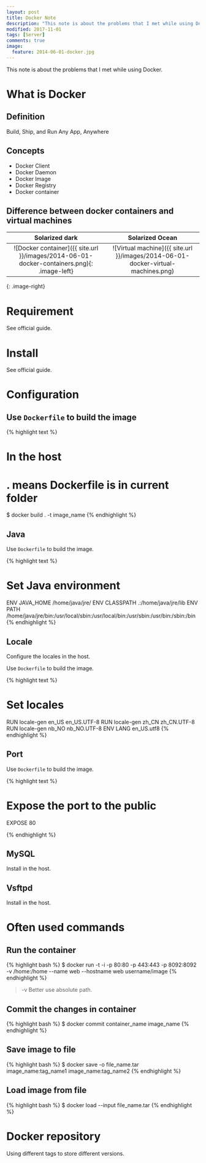 ```yaml
---
layout: post
title: Docker Note
description: "This note is about the problems that I met while using Docker."
modified: 2017-11-01
tags: [Server]
comments: true
image:
  feature: 2014-06-01-docker.jpg
---
```


This note is about the problems that I met while using Docker.

# What is Docker

## Definition

Build, Ship, and Run Any App, Anywhere

## Concepts

* Docker Client
* Docker Daemon
* Docker Image
* Docker Registry
* Docker container

## Difference between docker containers and virtual machines

Solarized dark             |  Solarized Ocean
:-------------------------:|:-------------------------:
![Docker container]({{ site.url }}/images/2014-06-01-docker-containers.png){: .image-left}|![Virtual machine]({{ site.url }}/images/2014-06-01-docker-virtual-machines.png)
{: .image-right}

# Requirement

See official guide.

# Install

See official guide.

# Configuration

## Use ``Dockerfile`` to build the image

{% highlight text %}
# In the host
# . means Dockerfile is in current folder
$ docker build . -t image_name
{% endhighlight %}

## Java

Use ``Dockerfile`` to build the image.

{% highlight text %}
# Set Java environment
ENV JAVA_HOME /home/java/jre/
ENV CLASSPATH .:/home/java/jre/lib
ENV PATH /home/java/jre/bin:/usr/local/sbin:/usr/local/bin:/usr/sbin:/usr/bin:/sbin:/bin
{% endhighlight %}

## Locale

Configure the locales in the host.

Use ``Dockerfile`` to build the image.

{% highlight text %}
# Set locales
RUN locale-gen en_US en_US.UTF-8
RUN locale-gen zh_CN zh_CN.UTF-8
RUN locale-gen nb_NO nb_NO.UTF-8
ENV LANG en_US.utf8
{% endhighlight %}

## Port

Use ``Dockerfile`` to build the image.

{% highlight text %}
# Expose the port to the public
EXPOSE 80

{% endhighlight %}

## MySQL

Install in the host.

## Vsftpd

Install in the host.

# Often used commands

## Run the container

{% highlight bash %}
$ docker run -t -i -p 80:80 -p 443:443 -p 8092:8092 -v /home:/home --name web --hostname web username/image
{% endhighlight %}

> -v Better use absolute path.

## Commit the changes in container

{% highlight bash %}
$ docker commit container_name image_name
{% endhighlight %}

## Save image to file

{% highlight bash %}
$ docker save -o file_name.tar image_name:tag_name1 image_name:tag_name2
{% endhighlight %}

## Load image from file

{% highlight bash %}
$ docker load --input file_name.tar
{% endhighlight %}

# Docker repository

Using different tags to store different versions.

